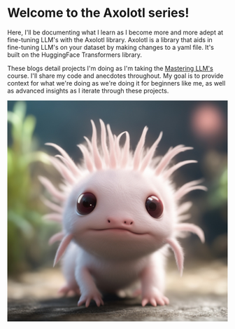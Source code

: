 # **Welcome to the Axolotl series!**

Here, I'll be documenting what I learn as I become more and more adept at fine-tuning LLM's with the Axolotl library. Axolotl is a library that aids in fine-tuning LLM's on your dataset by making changes to a yaml file. It's built on the HuggingFace Transformers library. 

These blogs detail projects I'm doing as I'm taking the [Mastering LLM's](https://maven.com/parlance-labs/fine-tuning) course. I'll share my code and anecdotes throughout. My goal is to provide context for what we're doing as we're doing it for beginners like me, as well as advanced insights as I iterate through these projects.

![](images/axo2.jpeg)
